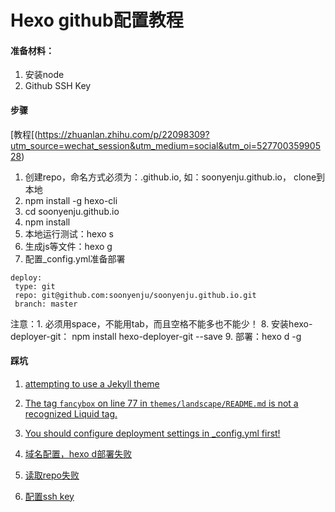 # Hexo github配置教程
#### 准备材料：
1. 安装node
2. Github SSH Key
#### 步骤
[教程[(https://zhuanlan.zhihu.com/p/22098309?utm_source=wechat_session&utm_medium=social&utm_oi=52770035990528)
1. 创建repo，命名方式必须为：<username>.github.io, 如：soonyenju.github.io， clone到本地
2. npm install -g hexo-cli
3. cd soonyenju.github.io
4. npm install
5. 本地运行测试：hexo s
6. 生成js等文件：hexo g
7. 配置_config.yml准备部署

```
deploy:
 type: git
 repo: git@github.com:soonyenju/soonyenju.github.io.git
 branch: master
```

注意：1. 必须用space，不能用tab，而且空格不能多也不能少！
8. 安装hexo-deployer-git： npm install hexo-deployer-git --save
9. 部署：hexo d -g

#### 踩坑
1. [attempting to use a Jekyll theme](https://www.jianshu.com/p/fb0cb9affe19?utm_campaign=maleskine&utm_content=note&utm_medium=seo_notes&utm_source=recommendation)

2. [The tag `fancybox` on line 77 in `themes/landscape/README.md` is not a recognized Liquid tag.](https://www.jianshu.com/p/fb0cb9affe19?utm_campaign=maleskine&utm_content=note&utm_medium=seo_notes&utm_source=recommendation)

3. [You should configure deployment settings in _config.yml first!](https://www.jianshu.com/p/0ab9c55a9ee2)

4. [域名配置，hexo d部署失败](https://blog.csdn.net/liuyongshun2/article/details/54629087)

5. [读取repo失败](https://www.jianshu.com/p/67c57c70f275)

6. [配置ssh key](https://blog.csdn.net/baidu_30809315/article/details/76687063)